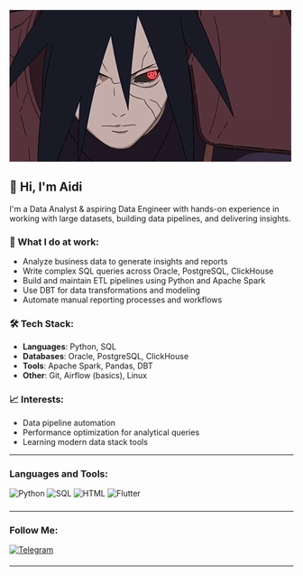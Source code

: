 ![Header](https://github.com/Aidosik23/Aidosik23/blob/main/assets/YHjl.gif)

## 👋 Hi, I'm Aidi

I'm a Data Analyst & aspiring Data Engineer with hands-on experience in working with large datasets, building data pipelines, and delivering insights.

### 💼 What I do at work:
- Analyze business data to generate insights and reports
- Write complex SQL queries across Oracle, PostgreSQL, ClickHouse
- Build and maintain ETL pipelines using Python and Apache Spark
- Use DBT for data transformations and modeling
- Automate manual reporting processes and workflows

### 🛠️ Tech Stack:
- **Languages**: Python, SQL
- **Databases**: Oracle, PostgreSQL, ClickHouse
- **Tools**: Apache Spark, Pandas, DBT
- **Other**: Git, Airflow (basics), Linux

### 📈 Interests:
- Data pipeline automation
- Performance optimization for analytical queries
- Learning modern data stack tools
----------------------------------

### Languages and Tools:
![Python](https://img.shields.io/badge/-Python-black?style=for-the-badge&logo=Python)
![SQL](https://img.shields.io/badge/-SQL-black?style=for-the-badge&logo=Mysql)
![HTML](https://img.shields.io/badge/-HTML-black?style=for-the-badge&logo=DART)
![Flutter](https://img.shields.io/badge/-CSS-black?style=for-the-badge&logo=Flutter)
###
---------------------------------
### Follow Me:
[![Telegram](https://img.shields.io/badge/-Telegram-black?style=for-the-badge&logo=telegram)](https://t.me/Egemberdiev23)
####
---------------------------------


